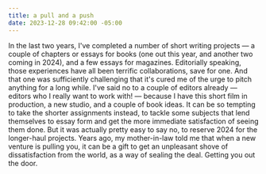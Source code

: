 ```yaml
---
title: a pull and a push
date: 2023-12-28 09:42:00 -05:00
---
```


In the last two years, I've completed a number of short writing projects — a couple of chapters or essays for books (one out this year, and another two coming in 2024), and a few essays for magazines. Editorially speaking, those experiences have all been terrific collaborations, save for one. And that one was sufficiently challenging that it's cured me of the urge to pitch anything for a long while. I've said no to a couple of editors already — editors who I really want to work with! — because I have this short film in production, a new studio, and a couple of book ideas. It can be so tempting to take the shorter assignments instead, to tackle some subjects that lend themselves to essay form and get the more immediate satisfaction of seeing them done. But it was actually pretty easy to say no, to reserve 2024 for the longer-haul projects. Years ago, my mother-in-law told me that when a new venture is pulling you, it can be a gift to get an unpleasant shove of dissatisfaction from the world, as a way of sealing the deal. Getting you out the door. 
